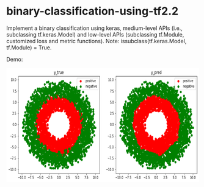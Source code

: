 # binary-classification-using-tf2.2
Implement a binary classification using keras, medium-level APIs (i.e., subclassing tf.keras.Model) and low-level APIs (subclassing tf.Module, customized loss and metric functions). Note: issubclass(tf.keras.Model,  tf.Module) = True.

Demo:

<img src="donner_classes.png" width="800px" height="300px" />
